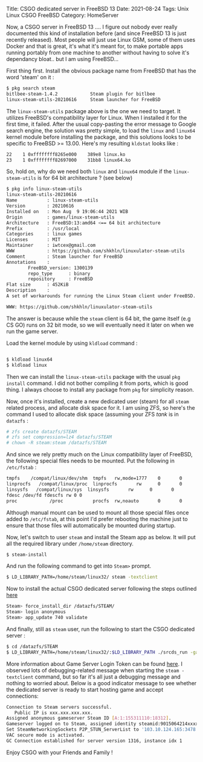 Title: CSGO dedicated server in FreeBSD 13
Date: 2021-08-24
Tags: Unix Linux CSGO FreeBSD
Category: HomeServer

Now, a CSGO server in FreeBSD 13 ....
I figure out nobody ever really documented this kind of installation before (and since FreeBSD 13 is just recently released). Most people will just use Linux GSM, some of them uses Docker and that is great, it's what it's meant for, to make portable apps running portably from one machine to another without having to solve it's dependancy bloat.. but I am using FreeBSD...


First thing first. Install the obvious package name from FreeBSD that has the word 'steam' on it :

```bash
$ pkg search steam
bitlbee-steam-1.4.2            Steam plugin for bitlbee
linux-steam-utils-20210616     Steam launcher for FreeBSD

```

The `linux-steam-utils` package above is the one we need to target. It utilizes FreeBSD's compatibility layer for Linux. When I installed it for the first time, it failed. After the usual copy-pasting the error message to Google search engine, the solution was pretty simple, to load the `linux` and `linux64` kernel module before installing the package, and this solutions looks to be specific to FreeBSD >= 13.00. Here's my resulting `kldstat` looks like :

```bash
22    1 0xffffffff8265e000    389e8 linux.ko
23    1 0xffffffff82697000    31bb8 linux64.ko

```

So, hold on, why do we need both `linux` and `linux64` module if the `linux-steam-utils` is for 64 bit architecture ? (see below)
```bash
$ pkg info linux-steam-utils
linux-steam-utils-20210616
Name           : linux-steam-utils
Version        : 20210616
Installed on   : Mon Aug  9 19:06:44 2021 WIB
Origin         : games/linux-steam-utils
Architecture   : FreeBSD:13:amd64 <== 64 bit architecture
Prefix         : /usr/local
Categories     : linux games
Licenses       : MIT
Maintainer     : iwtcex@gmail.com
WWW            : https://github.com/shkhln/linuxulator-steam-utils
Comment        : Steam launcher for FreeBSD
Annotations    :
        FreeBSD_version: 1300139
        repo_type      : binary
        repository     : FreeBSD
Flat size      : 452KiB
Description    :
A set of workarounds for running the Linux Steam client under FreeBSD.

WWW: https://github.com/shkhln/linuxulator-steam-utils
```

The answer is because while the `steam` client is 64 bit, the game itself (e.g CS GO) runs on 32 bit mode, so we will eventually need it later on when we run the game server.

Load the kernel module by using `kldload` command :

```bash

$ kldload linux64
$ kldload linux 
```

Then we can install the `linux-steam-utils` package with the usual `pkg install` command. I did not bother compiling it from ports, which is good thing. I always choose to install any package from `pkg` for simplicity reason.

Now, once it's installed, create a new dedicated user (steam) for all `steam` related process, and allocate disk space for it. I am using ZFS, so here's the command I used to allocate disk space (assuming your ZFS *tank* is in `datazfs` :

```bash
# zfs create datazfs/STEAM
# zfs set compression=lz4 datazfs/STEAM
# chown -R steam:steam /datazfs/STEAM

```
And since we rely pretty much on the Linux compatibility layer of FreeBSD, the following special files needs to be mounted. Put the following in `/etc/fstab` :

```bash
tmpfs    /compat/linux/dev/shm  tmpfs   rw,mode=1777    0       0
linprocfs   /compat/linux/proc  linprocfs       rw      0       0
linsysfs   /compat/linux/sys  linsysfs       rw      0       0
fdesc /dev/fd fdescfs rw 0 0
proc            /proc           procfs  rw,noauto       0       0


```

Although manual mount can be used to mount all those special files once added to `/etc/fstab`, at this point I'd prefer rebooting the machine just to ensure that those files will automatically be mounted during startup.

Now, let's switch to user `steam`  and install the Steam app as below. It will put all the required library under `/home/steam` directory.

```bash
$ steam-install

```

And run the following command to get into `Steam>` prompt.

```bash
$ LD_LIBRARY_PATH=/home/steam/linux32/ steam -textclient
```

Now to install the actual CSGO dedicated server following the steps outlined [here](https://developer.valvesoftware.com/wiki/Counter-Strike:Global_Offensive_Dedicated_Servers)

```bash
Steam> force_install_dir /datazfs/STEAM/
Steam> login anonymous
Steam> app_update 740 validate
```

And finally, still as `steam` user, run the following to start the CSGO dedicated server :

```bash
$ cd /datazfs/STEAM
$ LD_LIBRARY_PATH=/home/steam/linux32/:$LD_LIBRARY_PATH ./srcds_run -game csgo -console -usercon +game_type 0 +maxplayers 8 +game_mode 0 +mapgroup mg_active +map de_dust2 +sv_setsteamaccount [Game Server Login Token] -autoupdate

```

More information about Game Server Login Token can be found [here](https://docs.linuxgsm.com/steamcmd/gslt).
I observed lots of debugging-related message when starting the `steam -textclient` command, but so far it's all just a debugging message and nothing to worried about. Below is a good indicator message to see whether the dedicated server is ready to start hosting game and accept connections:

```bash
Connection to Steam servers successful.
   Public IP is xxx.xxx.xxx.xxx.
Assigned anonymous gameserver Steam ID [A:1:155311110:18312].
Gameserver logged on to Steam, assigned identity steamid:9015064214xxxxxxx
Set SteamNetworkingSockets P2P_STUN_ServerList to '103.10.124.165:3478' as per SteamNetworkingSocketsSerialized
VAC secure mode is activated.
GC Connection established for server version 1316, instance idx 1

```


Enjoy CSGO with your Friends and Family !
